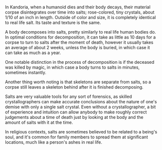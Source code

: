 In Kandoria, when a humanoid dies and their body decays, their material corpse disintegrates over time into salts; rose-colored, tiny crystals, about 1/10 of an inch in length. Outside of color and size, it is completely identical to real life salt. Its taste and texture is the same.

A body decomposes into salts, pretty similarly to real life human bodies do. In optimal conditions for decomposition, it can take as little as 10 days for a corpse to turn to salts after the moment of death, however it usually takes an average of about 2 weeks, unless the body is buried, in which case it can take as much as a year.

One notable distinction in the process of decomposition is if the deceased was killed by magic, in which case a body turns to salts in minutes, sometimes instantly.

Another thing worth noting is that skeletons are separate from salts, so a corpse still leaves a skeleton behind after it is finished decomposing.

Salts are very valuable tools for any sort of forensics, as skilled crystallographers can make accurate conclusions about the nature of one's demise with only a single salt crystal. Even without a crystallographer, a bit of experience and intuition can allow anybody to make roughly correct judgements about a time of death just by looking at the body and the amount of salts with it at the time.

In religious contexts, salts are sometimes believed to be related to a being's soul, and it's common for family members to spread them at significant locations, much like a person's ashes in real life.
